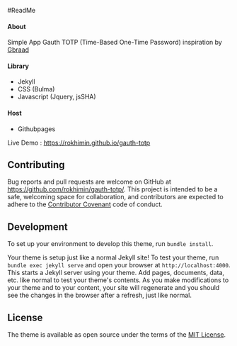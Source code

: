 
#ReadMe

#### About
Simple App Gauth TOTP (Time-Based One-Time Password) inspiration by [Gbraad](https://github.com/gbraad-apps/gauth) 

#### Library
- Jekyll
- CSS (Bulma)
- Javascript (Jquery, jsSHA)
  
#### Host
- Githubpages

Live Demo : https://rokhimin.github.io/gauth-totp


## Contributing

Bug reports and pull requests are welcome on GitHub at https://github.com/rokhimin/gauth-totp/. This project is intended to be a safe, welcoming space for collaboration, and contributors are expected to adhere to the [Contributor Covenant](https://www.contributor-covenant.org/) code of conduct.

## Development

To set up your environment to develop this theme, run `bundle install`.

Your theme is setup just like a normal Jekyll site! To test your theme, run `bundle exec jekyll serve` and open your browser at `http://localhost:4000`. This starts a Jekyll server using your theme. Add pages, documents, data, etc. like normal to test your theme's contents. As you make modifications to your theme and to your content, your site will regenerate and you should see the changes in the browser after a refresh, just like normal.

## License

The theme is available as open source under the terms of the [MIT License](https://opensource.org/licenses/MIT).
